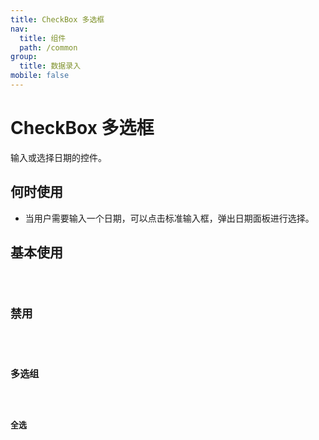 ```yaml
---
title: CheckBox 多选框
nav:
  title: 组件
  path: /common
group:
  title: 数据录入
mobile: false
---
```


# CheckBox 多选框

输入或选择日期的控件。

## 何时使用

- 当用户需要输入一个日期，可以点击标准输入框，弹出日期面板进行选择。

## 基本使用

<code src="./demos/index1.tsx" />

## 禁用

<code src="./demos/index2.tsx" />

## 多选组

<code src="./demos/index3.tsx" />

## 全选

<code src="./demos/index4.tsx" />

<API />
